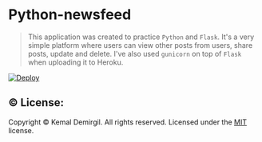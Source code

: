 # Python-newsfeed

> This application was created to practice `Python` and `Flask`. It's a very simple platform where users can view other posts from users, share posts, update and delete.
> I've also used `gunicorn` on top of `Flask` when uploading it to Heroku.

[![Deploy](https://www.herokucdn.com/deploy/button.svg)](https://just-t3ch-n3ws88.herokuapp.com/)

## ©️ License:
Copyright © Kemal Demirgil. All rights reserved.
Licensed under the [MIT](https://github.com/kemaldemirgil/python-newsfeed/blob/main/LICENSE) license.
